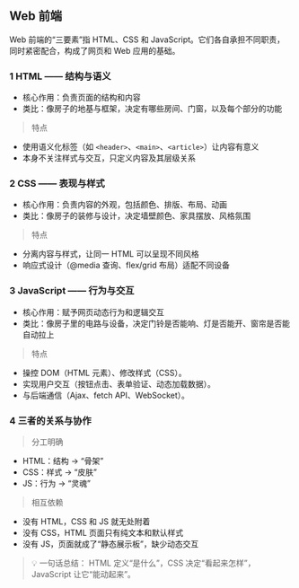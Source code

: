 ## Web 前端
Web 前端的“三要素”指 HTML、CSS 和 JavaScript。它们各自承担不同职责，同时紧密配合，构成了网页和 Web 应用的基础。

### 1 HTML —— 结构与语义

- 核心作用：负责页面的结构和内容
- 类比：像房子的地基与框架，决定有哪些房间、门窗，以及每个部分的功能

>特点

- 使用语义化标签（如 `<header>`、`<main>`、`<article>`）让内容有意义
- 本身不关注样式与交互，只定义内容及其层级关系

### 2 CSS —— 表现与样式

- 核心作用：负责内容的外观，包括颜色、排版、布局、动画
- 类比：像房子的装修与设计，决定墙壁颜色、家具摆放、风格氛围

>特点

- 分离内容与样式，让同一 HTML 可以呈现不同风格
- 响应式设计（@media 查询、flex/grid 布局）适配不同设备

### 3 JavaScript —— 行为与交互

- 核心作用：赋予网页动态行为和逻辑交互
- 类比：像房子里的电路与设备，决定门铃是否能响、灯是否能开、窗帘是否能自动拉上

>特点

- 操控 DOM（HTML 元素）、修改样式（CSS）。
- 实现用户交互（按钮点击、表单验证、动态加载数据）。
- 与后端通信（Ajax、fetch API、WebSocket）。

### 4 三者的关系与协作

>分工明确
- HTML：结构 → “骨架”
- CSS：样式 → “皮肤”
- JS：行为 → “灵魂”

>相互依赖
- 没有 HTML，CSS 和 JS 就无处附着
- 没有 CSS，HTML 页面只有纯文本和默认样式
- 没有 JS，页面就成了“静态展示板”，缺少动态交互

>💡 一句话总结：
HTML 定义“是什么”，CSS 决定“看起来怎样”，JavaScript 让它“能动起来”。